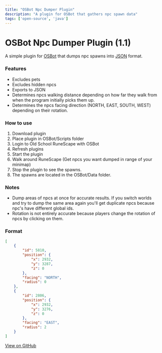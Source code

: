 ```yaml
---
title: "OSBot Npc Dumper Plugin"
description: "A plugin for OSBot that gathers npc spawn data"
tags: ['open-source', 'java']
---
```


# OSBot Npc Dumper Plugin (1.1)

A simple plugin for [OSBot](http://osbot.org/) that dumps npc spawns into [JSON](http://www.json.org/JSON) format.

### Features
* Excludes pets
* Excludes hidden npcs
* Exports to JSON
* Determines npcs walking distance depending on how far they walk from when the program initially picks them up.
* Determines the npcs facing direction (NORTH, EAST, SOUTH, WEST) depending on their rotation.

### How to use
1. Download plugin
2. Place plugin in OSBot/Scripts folder
3. Login to Old School RuneScape with OSBot
4. Refresh plugins
5. Start the plugin
6. Walk around RuneScape (Get npcs you want dumped in range of your minimap)
7. Stop the plugin to see the spawns.
8. The spawns are located in the OSBot/Data folder.

### Notes
* Dump areas of npcs at once for accurate results. If you switch worlds and try to dump the same area again you'll get duplicate npcs because npc's have different global ids.
* Rotation is not entirely accurate because players change the rotation of npcs by clicking on them.

### Format
```json
[
	{
		"id": 5810,
		"position": {
			"x": 2932,
			"y": 3287,
			"z": 0
		},
		"facing": "NORTH",
		"radius": 0
	},
	{
		"id": 2806,
		"position": {
			"x": 2932,
			"y": 3276,
			"z": 0
		},
		"facing": "EAST",
		"radius": 2
	}
]
```

[View on GitHub](https://github.com/scape-tools/osbot-npc-dumper-plugin)
